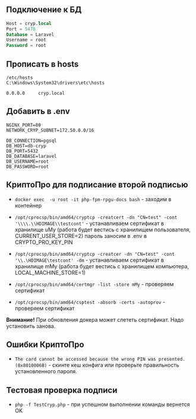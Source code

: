 ## Подключение к БД

```sql
Host = cryp.local
Port = 5478
Database = Laravel
Username = root
Password = root
```
## Прописать в hosts
```
/etc/hosts
C:\Windows\System32\drivers\etc\hosts
```
```
0.0.0.0     cryp.local
```

## Добавить в .env
```
NGINX_PORT=80
NETWORK_CRYP_SUBNET=172.50.0.0/16

DB_CONNECTION=pgsql
DB_HOST=db-cryp
DB_PORT=5432
DB_DATABASE=laravel
DB_USERNAME=root
DB_PASSWORD=root
```

## КриптоПро для подписание второй подписью


- ```docker exec  -u root -it php-fpm-rpgu-docs bash``` - заходим в контейнер

- ```/opt/cprocsp/bin/amd64/cryptcp -creatcert -dn "CN=test" -cont '\\\\.\\HDIMAGE\\testcont'``` - устанавливаем сертификат в хранилище uMy (работа будет вестись с хранилищем пользователя, CURRENT_USER_STORE=2) пароль заносим в .env в CRYPTO_PRO_KEY_PIN

- ```/opt/cprocsp/bin/amd64/cryptcp -creatcer -dn "CN=test" -cont '\\.\HDIMAGE\testcont' -dm``` - устанавливаем сертификат в хранилище mMy (работа будет вестись с хранилищем компьютера, LOCAL_MACHINE_STORE=1)

- ```/opt/cprocsp/bin/amd64/certmgr -list -store mMy``` - проверяем сертификат 

- ```/opt/cprocsp/bin/amd64/csptest -absorb -certs -autoprov``` - проверяем сертификат

**Внимание!** При обновления докера может слететь сертификат. Надо установить занова.

## Ошибки КриптоПро
- ```The card cannot be accessed because the wrong PIN was presented. (0x8010006B)``` - скинте кеш конфига или проверьте правильность установленного пароля.

## Тестовая проверка подписи
- ```php -f TestCryp.php``` - при успешном выполнении команды вернется OK
